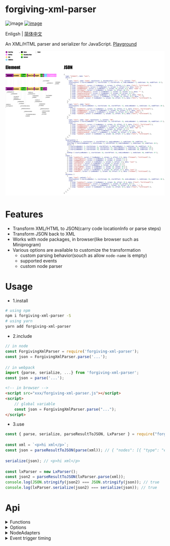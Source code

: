 # forgiving-xml-parser

![image](https://img.shields.io/npm/l/forgiving-xml-parser.svg)
[![image](https://img.shields.io/npm/v/forgiving-xml-parser.svg)](https://www.npmjs.com/package/forgiving-xml-parser)

Enligsh | [简体中文](./README.zh-CN.md)

An XML/HTML parser and serializer for JavaScript. [Playground](https://imingyu.github.io/forgiving-xml-parser/)

![ad](./docs/img/ad.png)

# Features

-   Transform XML/HTML to JSON(carry code locationInfo or parse steps)
-   Transform JSON back to XML
-   Works with node packages, in browser(like browser such as Miniprogram)
-   Various options are available to customize the transformation
    -   custom parsing behavior(souch as allow `node-name` is empty)
    -   supported events
    -   custom node parser

# Usage

-   1.install

```bash
# using npm
npm i forgiving-xml-parser -S
# using yarn
yarn add forgiving-xml-parser
```

-   2.include

```javascript
// in node
const ForgivingXmlParser = require('forgiving-xml-parser');
const json = ForgivingXmlParser.parse('...');

// in webpack
import {parse, serialize, ...} from 'forgiving-xml-parser';
const json = parse('...');
```

```html
<!-- in browser -->
<script src="xxx/forgiving-xml-parser.js"></script>
<script>
    // global variable
    const json = ForgivingXmlParser.parse("...");
</script>
```

-   3.use

```javascript
const { parse, serialize, parseResultToJSON, LxParser } = require("forgiving-xml-parser");

const xml = `<p>hi xml</p>`;
const json = parseResultToJSON(parse(xml)); // { "nodes": [{ "type": "element", "name": "p", "children": [{ "type": "text", "content": "hi xml" }] }] }

serialize(json); // <p>hi xml</p>

const lxParser = new LxParser();
const json2 = parseResultToJSON(lxParser.parse(xml));
console.log(JSON.stringify(json2) === JSON.stringify(json)); // true
console.log(lxParser.serialize(json2) === serialize(json)); // true
```

# Api

<details>
<summary>Functions</summary>

-   **parse**(xml: `String`, options?: [LxParseOptions](src/types.ts#L178-L181)): [LxParseResult](src/types.ts#L266-L271)

-   **parseResultToJSON**(result: [LxParseResult](src/types.ts#L266-L271), options?: [LxToJSONOptions](src/types.ts#L251-L257)): [LxParseResultJSON](src/types.ts#L258-L265)

-   **serialize**(json: [LxNodeJSON](src/types.ts#L287-L299) | [LxNodeJSON](src/types.ts#L287-L299)[], options?: [LxSerializeOptions](src/types.ts#L60-L62)): `String`

-   **new LxParser**(options?: [LxParserOptions](src/types.ts#L335-L338))

    -   **parse**(xml: `String`, options?: [LxParseOptions](src/types.ts#L178-L181)): [LxParseResult](src/types.ts#L266-L271)

    -   **parseResultToJSON**(result: [LxParseResult](src/types.ts#L266-L271), options?: [LxToJSONOptions](src/types.ts#L251-L257)): [LxParseResultJSON](src/types.ts#L258-L265)

    -   **serialize**(json: [LxNodeJSON](src/types.ts#L287-L299) | [LxNodeJSON](src/types.ts#L287-L299)[], options?: [LxSerializeOptions](src/types.ts#L60-L62)): `String`

</details>

<details>
<summary>Options</summary>

-   [LxParserOptions](src/types.ts#L335-L338)
-   [LxParseOptions](src/types.ts#L178-L181)
-   [LxToJSONOptions](src/types.ts#L251-L257)
-   [LxSerializeOptions](src/types.ts#L60-L62)
</details>

<details>
<summary>NodeAdapters</summary>
</details>

<details>
<summary>Event trigger timing</summary>

![Legend](./docs/img/legend.png)

![Element](./docs/img/element.png)

![Comment](./docs/img/comment.png)

![Text](./docs/img/text.png)

![CDATA](./docs/img/cdata.png)

![ProcessingInstruction](./docs/img/pi.png)

![DTD](./docs/img/dtd.png)

</details>
